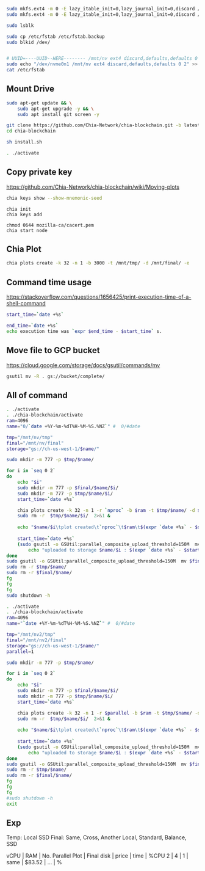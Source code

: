 
```sh
sudo mkfs.ext4 -m 0 -E lazy_itable_init=0,lazy_journal_init=0,discard /dev/sdb
sudo mkfs.ext4 -m 0 -E lazy_itable_init=0,lazy_journal_init=0,discard /dev/nvme0n1

sudo lsblk

sudo cp /etc/fstab /etc/fstab.backup
sudo blkid /dev/


# UUID=----UUID--HERE-------- /mnt/nv ext4 discard,defaults,defaults 0 2
sudo echo "/dev/nvme0n1 /mnt/nv ext4 discard,defaults,defaults 0 2" >> /etc/fstab
cat /etc/fstab
```

## Mount Drive
```sh
sudo apt-get update && \
    sudo apt-get upgrade -y && \
    sudo apt install git screen -y

git clone https://github.com/Chia-Network/chia-blockchain.git -b latest --recurse-submodules
cd chia-blockchain

sh install.sh

. ./activate


```



## Copy private key
https://github.com/Chia-Network/chia-blockchain/wiki/Moving-plots

```sh
chia keys show --show-mnemonic-seed
```

```
chia init
chia keys add

chmod 0644 mozilla-ca/cacert.pem
chia start node
```

## Chia Plot

```sh
chia plots create -k 32 -n 1 -b 3000 -t /mnt/tmp/ -d /mnt/final/ -e 
```

## Command time usage
https://stackoverflow.com/questions/1656425/print-execution-time-of-a-shell-command
```sh
start_time=`date +%s`

end_time=`date +%s`
echo execution time was `expr $end_time - $start_time` s.
```

## Move file to GCP bucket
https://cloud.google.com/storage/docs/gsutil/commands/mv
```sh
gsutil mv -R . gs://bucket/complete/
```

## All of command
```sh
. ./activate
. ./chia-blockchain/activate
ram=4096
name="0/`date +%Y-%m-%dT%H-%M-%S.%NZ`" #  0/#date

tmp="/mnt/nv/tmp"
final="/mnt/nv/final"
storage="gs://ch-us-west-1/$name/"

sudo mkdir -m 777 -p $tmp/$name/

for i in `seq 0 2`
do
    echo "$i"
    sudo mkdir -m 777 -p $final/$name/$i/
    sudo mkdir -m 777 -p $tmp/$name/$i/
    start_time=`date +%s`

    chia plots create -k 32 -n 1 -r `nproc` -b $ram -t $tmp/$name/ -d $final/$name/$i/ -e 
    sudo rm -r  $tmp/$name/$i/  2>&1 &
    
    echo "$name/$i\tplot created\t`nproc`\t$ram\t$(expr `date +%s` - $start_time) s." >> $final/$name/stat.txt 2>&1
    
    start_time=`date +%s`
    (sudo gsutil -o GSUtil:parallel_composite_upload_threshold=150M  mv -R $final/$name/$i/ $storage && \
        echo "uploaded to storage $name/$i : $(expr `date +%s` - $start_time) s") >> $final/$name/stat.txt 2>&1 &
done
sudo gsutil -o GSUtil:parallel_composite_upload_threshold=150M  mv $final/$name/stat.txt $storage
sudo rm -r $tmp/$name/
sudo rm -r $final/$name/
fg
fg
fg
sudo shutdown -h
```

```sh
. ./activate
. ./chia-blockchain/activate
ram=4096
name="`date +%Y-%m-%dT%H-%M-%S.%NZ`" #  0/#date

tmp="/mnt/nv2/tmp"
final="/mnt/nv2/final"
storage="gs://ch-us-west-1/$name/"
parallel=1

sudo mkdir -m 777 -p $tmp/$name/

for i in `seq 0 2`
do
    echo "$i"
    sudo mkdir -m 777 -p $final/$name/$i/
    sudo mkdir -m 777 -p $tmp/$name/$i/
    start_time=`date +%s`

    chia plots create -k 32 -n 1 -r $parallel -b $ram -t $tmp/$name/ -d $final/$name/$i/ -e 
    sudo rm -r  $tmp/$name/$i/  2>&1 &
    
    echo "$name/$i\tplot created\t`nproc`\t$ram\t$(expr `date +%s` - $start_time) s." >> $final/$name/stat.txt 2>&1
    
    start_time=`date +%s`
    (sudo gsutil -o GSUtil:parallel_composite_upload_threshold=150M  mv -R $final/$name/$i/ $storage && \
        echo "uploaded to storage $name/$i : $(expr `date +%s` - $start_time) s") >> $final/$name/stat.txt 2>&1 &
done
sudo gsutil -o GSUtil:parallel_composite_upload_threshold=150M  mv $final/$name/stat.txt $storage
sudo rm -r $tmp/$name/
sudo rm -r $final/$name/
fg
fg
fg
#sudo shutdown -h
exit
```


## Exp

Temp: Local SSD
Final: Same, Cross, Another Local, Standard, Balance, SSD


vCPU | RAM | No. Parallel Plot | Final disk | price | time | %CPU
2 | 4 | 1 | same | $83.52 | ... | %

